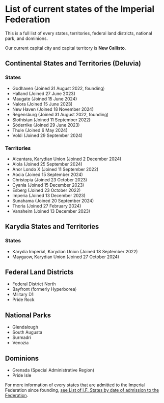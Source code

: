 # List of current states of the Imperial Federation

This is a full list of every states, territories, federal land districts, national park, and dominions.

Our current capital city and capital territory is **New Callisto**.

## Continental States and Territories (Deluvia)

### States
- Godhaven (Joined 31 August 2022, founding)
- Halland (Joined 27 June 2023)
- Maugate (Joined 15 June 2024)
- Nalora (Joined 15 June 2023)
- New Haven (Joined 18 November 2024)
- Regensburg (Joined 31 August 2022, founding)
- Slothistan (Joined 11 September 2022)
- Söderrike (Joined 29 June 2023)
- Thule (Joined 6 May 2024)
- Voldi (Joined 29 September 2024)

### Territories
- Alcantara, Karydian Union (Joined 2 December 2024)
- Alola (Joined 25 September 2024)
- Anor Londo X (Joined 11 September 2022)
- Aocia (Joined 15 September 2024)
- Christopia (Joined 23 October 2023)
- Cyania (Joined 15 December 2023)
- Esberg (Joined 23 October 2022)
- Imperia (Joined 13 December 2023)
- Sunahama (Joined 20 September 2024)
- Thoria (Joined 27 February 2024)
- Vanaheim (Joined 13 December 2023)

## Karydia States and Territories

### States
- Karydia Imperial, Karydian Union (Joined 18 September 2022)
- Mayguow, Karydian Union (Joined 27 October 2024)

## Federal Land Districts

- Federal District North
- Bayfront (formerly Hyperborea)
- Military D1
- Pride Rock

## National Parks

- Glendalough
- South Augusta
- Surmadri
- Venozia

## Dominions

- Grenada (Special Administrative Region)
- Pride Isle

For more information of every states that are admitted to the Imperial Federation since founding, [see List of I.F. States by date of admission to the Federation](https://civwiki.org/wiki/List_of_I.F._states_by_date_of_admission_to_the_Federation).
